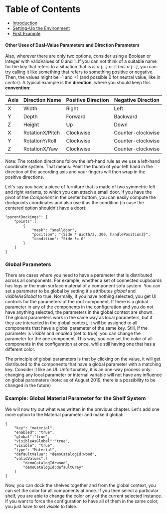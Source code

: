 # Table of Contents

* [Introduction](#introduction)
* [Setting-Up the Environment](#setting-up-the-environment)
* [First Example](#first-example)

#### Other Uses of Dual-Value Parameters and Direction Parameters

Also, wherever there are only two options, consider using a Boolean or Integer with validValues of 0 and 1. If you can not think of a suitable name for the key that refers to a situation that is *is a (...)* or it *has a (...)*, you can try calling it like something that refers to something positive or negative. Then, the values might be -1 and +1 (and possible 0 for neutral value, like *in center*). A typical example is the **direction**, where you should keep this **convention**:

|Axis|Direction Name|Positive Direction|Negative Direction|
|---|---|---|---|
|X|Width|Right|Left|
|Y|Depth|Forward|Backward|
|Z|Height|Up|Down|
|X|RotationX/Pitch|Clockwise|Counter-clockwise|
|Y|RotationY/Roll|Clockwise|Counter-clockwise|
|Z|RotationX/Yaw|Clockwise|Counter-clockwise|

Note: The rotation directions follow the left-hand rule as we use a left-hand coordinate system. That means: Point the thumb of your left hand in the direction of the according axis and your fingers will then wrap in the positive directions.

Let's say you have a piece of furniture that is made of two symmetric left and right variants, to which you can attach a small door. If you have the pivot of the *Component* in the center bottom, you can easily compute the dockpoints coordinates and also use it as the condition (in case the centered option shouldn't have a door):

~~~~
"parentDockings": {
    "points":[
        {
            "mask": "smalldoor",
            "position": "{Side * Width/2, 300, handlePositionZ}",
            "condition": "Side != 0"
        }
    ]
}
~~~~

### Global Parameters

There are cases where you need to have a parameter that is distributed across all components. For example, whether a set of connected cupboards has legs or the main surface material of a component sofa system. You can set a parameter to be global by setting it's attributes *global* and *visibleAsGlobal* to true. Normally, if you have nothing selected, you get UI controls for the parameters of the root component. If there is a global parameter in any of the components in the configuration and you do not have anything selected, the parameters in the global context are shown. The global parameters work in the same way as local parameters, but if they are interacted in the global context, it will be assigned to all components that have a global parameter of the same key. Still, if the parameter is *visible* and *enabled* (set to true), you can change the parameter for the one component. This way, you can set the color of all components in the configuration at once, while still having one that has a different color.

The principle of global parameters is that by clicking on the value, it will get distributed to the components that have a global parameter with a matching key. Consider it like an UI. Unfortunately, it is an one-way process only: changing any local parameter or internal variable will not have any influence on global parameters (note: as of August 2019, there is a possibility to be changed in the future)

### Example: Global Material Parameter for the Shelf System

We will now try out what was written in the previous chapter. Let's add one more option to the Material parameter and make it global:

~~~~
{
    "key": "material",
    "enabled": "true",
    "global":"true",
    "visibleAsGlobal":"true",
    "visible": "true",
    "type": "Material",
    "defaultValue": "demoCatalogId:wood",
    "validValues":[
        "demoCatalogId:wood",
        "demoCatalogId:defaultGray"
    ]
}
~~~~~

Now, you can dock the shelves together and from the global context, you can set the color for all components at once. If you then select a particular shelf, you are able to change the color only of the current selected instance. If you want to force the configuration to have all of them in the same color, you just have to set *visible* to false.

[Glimmer]: https://www.roomle.com/t/configurator-testing/